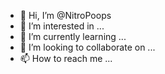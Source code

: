 - 👋 Hi, I’m @NitroPoops
- 👀 I’m interested in ...
- 🌱 I’m currently learning ...
- 💞️ I’m looking to collaborate on ...
- 📫 How to reach me ...

<!---
NitroPoops/NitroPoops is a ✨ special ✨ repository because its `README.md` (this file) appears on your GitHub profile.
You can click the Preview link to take a look at your changes.
--->
